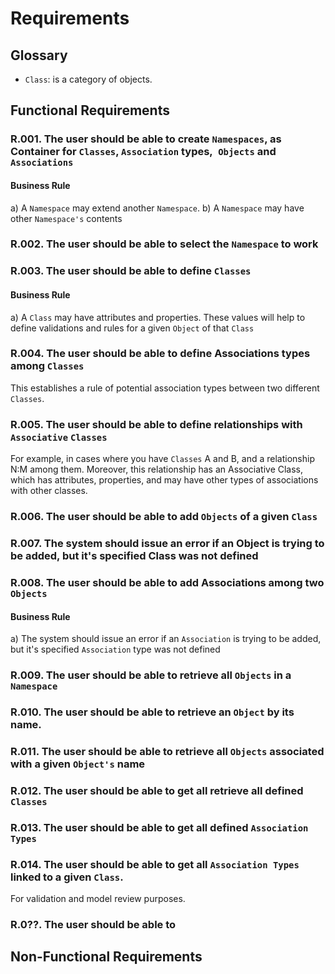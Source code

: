 # Requirements

## Glossary

- `Class`: is a category of objects.


## Functional Requirements

### R.001. The user should be able to create `Namespaces`, as Container for `Classes`, `Association` types,` Objects` and `Associations`

#### Business Rule
a) A `Namespace` may extend another `Namespace`.
b) A `Namespace` may have other `Namespace's` contents 

### R.002. The user should be able to select the `Namespace` to work 


### R.003. The user should be able to define `Classes` 

#### Business Rule
a) A `Class` may have attributes and properties. These values will help to define validations and rules for a given `Object` of that `Class`


### R.004. The user should be able to define Associations types among `Classes`

This establishes a rule of potential association types between two different `Classes`.

### R.005. The user should be able to define relationships with `Associative` `Classes`

For example, in cases where you have `Classes` A and B, and a relationship N:M among them. Moreover, this relationship has an Associative Class, which has attributes, properties, and may have other types of associations with other classes.  


### R.006. The user should be able to add `Objects` of a given `Class`


### R.007. The system should issue an error if an Object is trying to be added, but it's specified Class was not defined

### R.008. The user should be able to add Associations among two `Objects`

#### Business Rule
a) The system should issue an error if an `Association` is trying to be added, but it's specified `Association` type was not defined


### R.009. The user should be able to retrieve all `Objects` in a `Namespace`

### R.010. The user should be able to retrieve an `Object` by its name.

### R.011. The user should be able to retrieve all `Objects` associated with a given `Object's` name

### R.012. The user should be able to get all retrieve all defined `Classes`

### R.013. The user should be able to get all defined `Association Types`

### R.014. The user should be able to get all `Association Types` linked to a given `Class`.

For validation and model review purposes.


### R.0??. The user should be able to 

## Non-Functional Requirements


